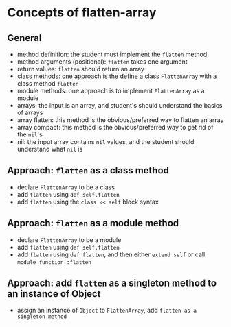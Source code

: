 # Concepts of flatten-array

## General

- method definition: the student must implement the `flatten` method
- method arguments (positional): `flatten` takes one argument
- return values: `flatten` should return an array
- class methods: one approach is the define a class `FlattenArray` with a class method `flatten`
- module methods: one approach is to implement `FlattenArray` as a module
- arrays: the input is an array, and student's should understand the basics of arrays
- array flatten: this method is the obvious/preferred way to flatten an array
- array compact: this method is the obvious/preferred way to get rid of the `nil`'s
- nil: the input array contains `nil` values, and the student should understand what `nil` is

## Approach: `flatten` as a class method

- declare `FlattenArray` to be a class 
- add `flatten` using `def self.flatten`
- add `flatten` using the `class << self` block syntax

## Approach: `flatten` as a module method

- declare `FlattenArray` to be a module
- add `flatten` using `def self.flatten`
- add `flatten` using `def flatten`, and then either `extend self` or call `module_function :flatten`

## Approach: add `flatten` as a singleton method to an instance of Object

- assign an instance of `Object` to `FlattenArray`, add `flatten as a singleton method`
